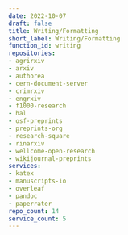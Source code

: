 ```yaml
---
date: 2022-10-07
draft: false
title: Writing/Formatting
short_label: Writing/Formatting
function_id: writing
repositories:
- agrirxiv
- arxiv
- authorea
- cern-document-server
- crimrxiv
- engrxiv
- f1000-research
- hal
- osf-preprints
- preprints-org
- research-square
- rinarxiv
- wellcome-open-research
- wikijournal-preprints
services:
- katex
- manuscripts-io
- overleaf
- pandoc
- paperrater
repo_count: 14
service_count: 5
---
```



